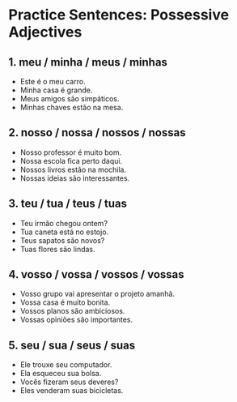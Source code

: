 # Practice Sentences: Possessive Adjectives

## 1. meu / minha / meus / minhas
- Este é o meu carro.
- Minha casa é grande.
- Meus amigos são simpáticos.
- Minhas chaves estão na mesa.

## 2. nosso / nossa / nossos / nossas
- Nosso professor é muito bom.
- Nossa escola fica perto daqui.
- Nossos livros estão na mochila.
- Nossas ideias são interessantes.

## 3. teu / tua / teus / tuas
- Teu irmão chegou ontem?
- Tua caneta está no estojo.
- Teus sapatos são novos?
- Tuas flores são lindas.

## 4. vosso / vossa / vossos / vossas
- Vosso grupo vai apresentar o projeto amanhã.
- Vossa casa é muito bonita.
- Vossos planos são ambiciosos.
- Vossas opiniões são importantes.

## 5. seu / sua / seus / suas
- Ele trouxe seu computador.
- Ela esqueceu sua bolsa.
- Vocês fizeram seus deveres?
- Eles venderam suas bicicletas.
